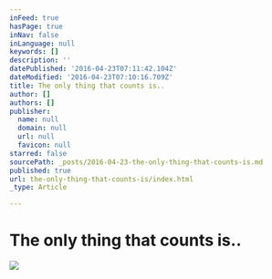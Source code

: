 ```yaml
---
inFeed: true
hasPage: true
inNav: false
inLanguage: null
keywords: []
description: ''
datePublished: '2016-04-23T07:11:42.104Z'
dateModified: '2016-04-23T07:10:16.709Z'
title: The only thing that counts is..
author: []
authors: []
publisher:
  name: null
  domain: null
  url: null
  favicon: null
starred: false
sourcePath: _posts/2016-04-23-the-only-thing-that-counts-is.md
published: true
url: the-only-thing-that-counts-is/index.html
_type: Article

---
```

# The only thing that counts is..
![](https://the-grid-user-content.s3-us-west-2.amazonaws.com/cb3e38cb-7658-40fa-90e7-03db3528c436.jpg)